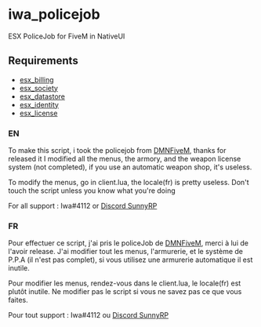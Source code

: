 # iwa_policejob
ESX PoliceJob for FiveM in NativeUI
## Requirements
* [esx_billing](https://github.com/FXServer-ESX/fxserver-esx_billing)
* [esx_society](https://github.com/FXServer-ESX/fxserver-esx_society)
* [esx_datastore](https://github.com/FXServer-ESX/fxserver-esx_datastore)
* [esx_identity](https://github.com/ESX-Org/esx_identity)
* [esx_license](https://github.com/ESX-Org/esx_license)

### EN
To make this script, i took the policejob from [DMNFiveM](https://github.com/DMNFiveM), thanks for released it
I modified all the menus, the armory, and the weapon license system (not completed), if you use an automatic weapon shop, it's useless.

To modify the menus, go in client.lua, the locale(fr) is pretty useless.
Don't touch the script unless you know what you're doing

For all support : Iwa#4112 or [Discord SunnyRP](https://discord.gg/gweW5yk)

### FR
Pour effectuer ce script, j'ai pris le policeJob de [DMNFiveM](https://github.com/DMNFiveM), merci à lui de l'avoir release.
J'ai modifier tout les menus, l'armurerie, et le système de P.P.A (il n'est pas complet), si vous utilisez une armurerie automatique il est inutile.

Pour modifier les menus, rendez-vous dans le client.lua, le locale(fr) est plutôt inutile.
Ne modifier pas le script si vous ne savez pas ce que vous faites.

Pour tout support : Iwa#4112 ou [Discord SunnyRP](https://discord.gg/gweW5yk)




